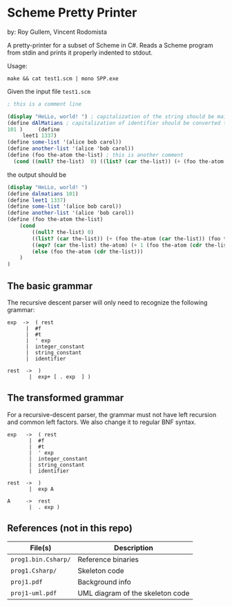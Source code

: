 # Scheme Pretty Printer

by: Roy Gullem, Vincent Rodomista

A pretty-printer for a subset of Scheme in C#. Reads a Scheme
program from stdin and prints it properly indented to stdout.

Usage:

```
make && cat test1.scm | mono SPP.exe
```

Given the input file `test1.scm`

```scheme
; this is a comment line

(display "HeLLo, world! ") ; capitalization of the string should be maintained
(define dAlMatians ; capitalization of identifier should be converted to lowercase
101 )     (define 
     leet1 1337)
(define some-list '(alice bob carol))
(define another-list '(alice 'bob carol))
(define (foo the-atom the-list) ; this is another comment
  (cond ((null? the-list)  0) ((list? (car the-list)) (+ (foo the-atom (car the-list)) (foo the-atom (cdr the-list)))) ((eqv? (car the-list) the-atom) (+ 1  (foo the-atom (cdr the-list)))) (else (foo the-atom (cdr the-list)))))
```

the output should be

```scheme
(display "HeLLo, world! ")
(define dalmatians 101)
(define leet1 1337)
(define some-list '(alice bob carol))
(define another-list '(alice 'bob carol))
(define (foo the-atom the-list)
    (cond
        ((null? the-list) 0)
        ((list? (car the-list)) (+ (foo the-atom (car the-list)) (foo the-atom (cdr the-list))))
        ((eqv? (car the-list) the-atom) (+ 1 (foo the-atom (cdr the-list))))
        (else (foo the-atom (cdr the-list)))
    )
)
```

## The basic grammar

The recursive descent parser will only need to recognize the
following grammar:

```
exp  ->  ( rest
      |  #f
      |  #t
      |  ' exp
      |  integer_constant
      |  string_constant
      |  identifier

rest  ->  )
       |  exp+ [ . exp  ] )
```

## The transformed grammar

For a recursive-descent parser, the grammar must not have left
recursion and common left factors. We also change it to regular BNF
syntax.

```
exp   ->  ( rest
       |  #f
       |  #t
       |  ' exp 
       |  integer_constant
       |  string_constant
       |  identifier

rest  ->  )
       |  exp A 

A     ->  rest
       |  . exp )
```

## References (not in this repo)

| File(s)             | Description                      |
|---------------------|----------------------------------|
| `prog1.bin.Csharp/` | Reference binaries               |
| `prog1.Csharp/`     | Skeleton code                    |
| `proj1.pdf`         | Background info                  |
| `proj1-uml.pdf`     | UML diagram of the skeleton code |
